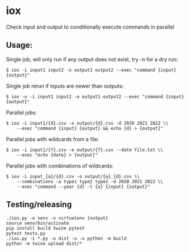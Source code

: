 # iox
Check input and output to conditionally execute commands in parallel

## Usage:
Single job, will only run if any output does not exist, try -n for a dry run:
```
$ iox -i input1 input2 -o output1 output2 --exec "command {input} {output}"
```
Single job rerun if inputs are newer than outputs:
```
$ iox -u -i input1 input2 -o output1 output2 --exec "command {input} {output}"
```
Parallel jobs:
```
$ iox -i input1/{d}.csv -o output/{d}.csv -d 2020 2021 2022 \\
    --exec "command {input} {output} && echo {d} > {output}"
```
Parallel jobs with wildcards from a file:
```
$ iox -i input1/{f}.csv -o output/{f}.csv --date file.txt \\
    --exec "echo {date} > {output}"
```
Parallel jobs with combinations of wildcards:
```
$ iox -i input_{a}/{d}.csv -o output/{a}_{d}.csv \\
    --combinations -a type1 type2 type2 -d 2020 2021 2022 \\
    --exec "command --year {d} -t {a} {input} {output}"
```


## Testing/releasing

```
./iox.py -o venv -x virtualenv {output}
source venv/bin/activate
pip install build twine pytest
pytest tests.py
./iox.py -i *.py -o dist -u -x python -m build
python -m twine upload dist/*
```
